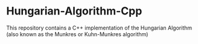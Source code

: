 # Hungarian-Algorithm-Cpp
This repository contains a C++ implementation of the Hungarian Algorithm (also known as the Munkres or Kuhn-Munkres algorithm)
